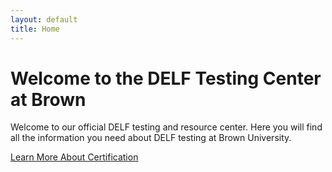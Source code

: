 ```yaml
---
layout: default
title: Home
---
```


# Welcome to the DELF Testing Center at Brown

Welcome to our official DELF testing and resource center. Here you will find all the information you need about DELF testing at Brown University.

[Learn More About Certification](/certification/)
